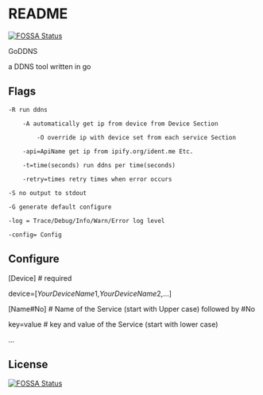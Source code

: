 # README
[![FOSSA Status](https://app.fossa.com/api/projects/git%2Bgithub.com%2FEquationzhao%2FGoDDNS.svg?type=shield)](https://app.fossa.com/projects/git%2Bgithub.com%2FEquationzhao%2FGoDDNS?ref=badge_shield)


GoDDNS

a DDNS tool written in go

## Flags

	-R run ddns
	
		-A automatically get ip from device from Device Section
		
			-O override ip with device set from each service Section
	
		-api=ApiName get ip from ipify.org/ident.me Etc.
	
		-t=time(seconds) run ddns per time(seconds)
	
		-retry=times retry times when error occurs

	-S no output to stdout

	-G generate default configure

	-log = Trace/Debug/Info/Warn/Error log level

	-config= Config

## Configure
[Device] # required

device=[$YourDeviceName1$,$YourDeviceName2$,...]



[Name#No] # Name of the Service (start with Upper case) followed by #No

key=value # key and value of the Service (start with lower case)

...


## License
[![FOSSA Status](https://app.fossa.com/api/projects/git%2Bgithub.com%2FEquationzhao%2FGoDDNS.svg?type=large)](https://app.fossa.com/projects/git%2Bgithub.com%2FEquationzhao%2FGoDDNS?ref=badge_large)